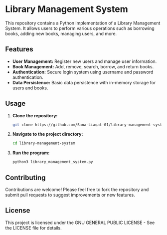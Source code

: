 # Library Management System

This repository contains a Python implementation of a Library Management System. It allows users to perform various operations such as borrowing books, adding new books, managing users, and more.

## Features
- **User Management:** Register new users and manage user information.
- **Book Management:** Add, remove, search, borrow, and return books.
- **Authentication:** Secure login system using username and password authentication.
- **Data Persistence:** Basic data persistence with in-memory storage for users and books.

## Usage
1. **Clone the repository:**
   ```bash
   git clone https://github.com/Sana-Liaqat-01/library-management-system.git

2. **Navigate to the project directory:**
   ```bash
   cd library-management-system

3. **Run the program:**
   ```bash
   python3 library_management_system.py

## Contributing
Contributions are welcome! Please feel free to fork the repository and submit pull requests to suggest improvements or new features.

## License
This project is licensed under the GNU GENERAL PUBLIC LICENSE - See the LICENSE file for details. 
